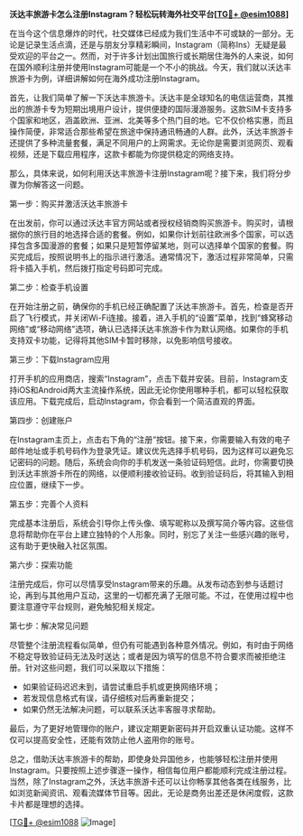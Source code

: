 **沃达丰旅游卡怎么注册Instagram？轻松玩转海外社交平台[[TG💪+ @esim1088](https://t.me/s/esim1088)]**

在当今这个信息爆炸的时代，社交媒体已经成为我们生活中不可或缺的一部分。无论是记录生活点滴，还是与朋友分享精彩瞬间，Instagram（简称Ins）无疑是最受欢迎的平台之一。然而，对于许多计划出国旅行或长期居住海外的人来说，如何在国外顺利注册并使用Instagram可能是一个不小的挑战。今天，我们就以沃达丰旅游卡为例，详细讲解如何在海外成功注册Instagram。

首先，让我们简单了解一下沃达丰旅游卡。沃达丰是全球知名的电信运营商，其推出的旅游卡专为短期出境用户设计，提供便捷的国际漫游服务。这款SIM卡支持多个国家和地区，涵盖欧洲、亚洲、北美等多个热门目的地。它不仅价格实惠，而且操作简便，非常适合那些希望在旅途中保持通讯畅通的人群。此外，沃达丰旅游卡还提供了多种流量套餐，满足不同用户的上网需求。无论你是需要浏览网页、观看视频，还是下载应用程序，这款卡都能为你提供稳定的网络支持。

那么，具体来说，如何利用沃达丰旅游卡注册Instagram呢？接下来，我们将分步骤为你解答这一问题。

第一步：购买并激活沃达丰旅游卡

在出发前，你可以通过沃达丰官方网站或者授权经销商购买旅游卡。购买时，请根据你的旅行目的地选择合适的套餐。例如，如果你计划前往欧洲多个国家，可以选择包含多国漫游的套餐；如果只是短暂停留某地，则可以选择单个国家的套餐。购买完成后，按照说明书上的指示进行激活。通常情况下，激活过程非常简单，只需将卡插入手机，然后拨打指定号码即可完成。

第二步：检查手机设置

在开始注册之前，确保你的手机已经正确配置了沃达丰旅游卡。首先，检查是否开启了飞行模式，并关闭Wi-Fi连接。接着，进入手机的“设置”菜单，找到“蜂窝移动网络”或“移动网络”选项，确认已选择沃达丰旅游卡作为默认网络。如果你的手机支持双卡功能，记得将其他SIM卡暂时移除，以免影响信号接收。

第三步：下载Instagram应用

打开手机的应用商店，搜索“Instagram”，点击下载并安装。目前，Instagram支持iOS和Android两大主流操作系统，因此无论你使用哪种手机，都可以轻松获取该应用。下载完成后，启动Instagram，你会看到一个简洁直观的界面。

第四步：创建账户

在Instagram主页上，点击右下角的“注册”按钮。接下来，你需要输入有效的电子邮件地址或手机号码作为登录凭证。建议优先选择手机号码，因为这样可以避免忘记密码的问题。随后，系统会向你的手机发送一条验证码短信。此时，你需要切换到沃达丰旅游卡所在的网络，以便顺利接收验证码。收到验证码后，将其输入到相应位置，继续下一步。

第五步：完善个人资料

完成基本注册后，系统会引导你上传头像、填写昵称以及撰写简介等内容。这些信息将帮助你在平台上建立独特的个人形象。同时，别忘了关注一些感兴趣的账号，这有助于更快融入社区氛围。

第六步：探索功能

注册完成后，你可以尽情享受Instagram带来的乐趣。从发布动态到参与话题讨论，再到与其他用户互动，这里的一切都充满了无限可能。不过，在使用过程中也要注意遵守平台规则，避免触犯相关规定。

第七步：解决常见问题

尽管整个注册流程看似简单，但仍有可能遇到各种意外情况。例如，有时由于网络不稳定导致验证码无法及时送达；或者是因为填写的信息不符合要求而被拒绝注册。针对这些问题，我们可以采取以下措施：

- 如果验证码迟迟未到，请尝试重启手机或更换网络环境；
- 若发现信息格式有误，请仔细核对后再重新提交；
- 如果仍然无法解决问题，可以联系沃达丰客服寻求帮助。

最后，为了更好地管理你的账户，建议定期更新密码并开启双重认证功能。这样不仅可以提高安全性，还能有效防止他人盗用你的账号。

总之，借助沃达丰旅游卡的帮助，即使身处异国他乡，也能够轻松注册并使用Instagram。只要按照上述步骤逐一操作，相信每位用户都能顺利完成注册过程。当然，除了Instagram之外，沃达丰旅游卡还可以让你畅享其他各类在线服务，比如浏览新闻资讯、观看流媒体节目等。因此，无论是商务出差还是休闲度假，这款卡片都是理想的选择。

[[TG💪+ @esim1088](https://t.me/s/esim1088) ![Image](https://i.postimg.cc/4NQfJmqS/Snipaste-2025-05-13-00-14-12.png)]
